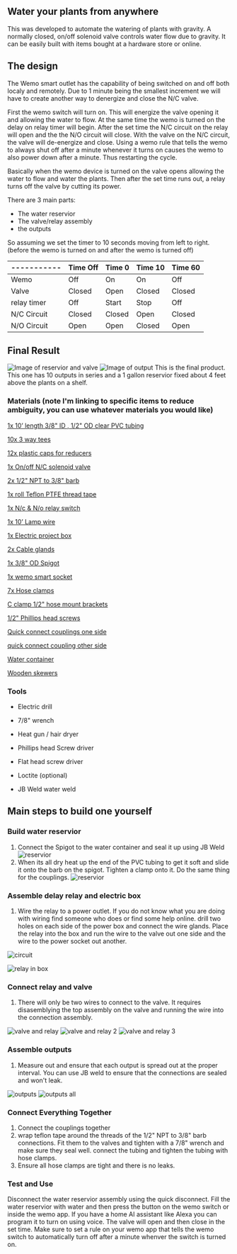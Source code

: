 ## Water your plants from anywhere

This was developed to automate the watering of plants with gravity. A normally closed, on/off solenoid valve controls water flow due to gravity. It can be easily built with items bought at a hardware store or online.

## The design

The Wemo smart outlet has the capability of being switched on and off both localy and remotely. Due to 1 minute being the smallest increment we will have to create another way to denergize and close the N/C valve.

First the wemo switch will turn on. This will energize the valve opening it and allowing the water to flow. At the same time the wemo is turned on the delay on relay timer will begin. After the set time the N/C circuit on the relay will open and the the N/O circuit will close. With the valve on the N/C circuit, the valve will de-energize and close. Using a wemo rule that tells the wemo to always shut off after a minute whenever it turns on causes the wemo to also power down after a minute. Thus restarting the cycle.

Basically when the wemo device is turned on the valve opens allowing the water to flow and water the plants. Then after the set time runs out, a relay turns off the valve by cutting its power.

There are 3 main parts:

- The water reservior
- The valve/relay assembly
- the outputs

So assuming we set the timer to 10 seconds moving from left to right. (before the wemo is turned on and after the wemo is turned off)


| ----------- | Time Off| Time 0 | Time 10 | Time 60 |
| ----------- | ------- | ------ | ------- | ------- |
| Wemo        | Off     |  On    |  On     |  Off    |
| Valve       | Closed  | Open   | Closed  | Closed  |
| relay timer | Off     | Start  | Stop    | Off     |
| N/C Circuit | Closed  | Closed | Open    | Closed  |
| N/O Circuit | Open    | Open   | Closed  | Open    |

## Final Result

![Image of reservior and valve](https://dl.dropboxusercontent.com/s/el61ygrr2me428m/20180118_152428.jpg)
![Image of output](https://dl.dropboxusercontent.com/s/6v5zico94f435j6/Output.jpg)
This is the final product. This one has 10 outputs in series and a 1 gallon reservior fixed about 4 feet above the plants on a shelf. 

### Materials (note I'm linking to specific items to reduce ambiguity, you can use whatever materials you would like)

[1x 10’ length 3/8" ID , 1/2" OD clear PVC tubing](https://www.amazon.com/gp/product/B000HE5DUQ/ref=oh_aui_detailpage_o00_s00?ie=UTF8&psc=1)

[10x 3 way tees](https://www.amazon.com/gp/product/B017UXJQYA/ref=oh_aui_detailpage_o03_s00?ie=UTF8&psc=1)

[12x plastic caps for reducers](https://www.amazon.com/gp/product/B01MTLEK7F/ref=oh_aui_detailpage_o09_s00?ie=UTF8&psc=1)

[1x On/off  N/C solenoid valve](https://www.amazon.com/gp/product/B016YO73E6/ref=oh_aui_detailpage_o02_s00?ie=UTF8&psc=1)

[2x 1/2" NPT to 3/8" barb](https://www.amazon.com/gp/product/B003RVV6IO/ref=oh_aui_detailpage_o08_s00?ie=UTF8&psc=1)

[1x roll Teflon PTFE thread tape](https://www.amazon.com/Teflon-Thread-Seal-Tape-Sealing/dp/B06WW6M7F9/ref=sr_1_1_sspa?s=industrial&ie=UTF8&qid=1516587138&sr=1-1-spons&keywords=teflon+tape&psc=1)

[1x N/c  & N/o relay switch](https://www.amazon.com/gp/product/B00VG9J6SQ/ref=oh_aui_detailpage_o05_s00?ie=UTF8&psc=1)

[1x 10’ Lamp wire](https://www.amazon.com/gp/product/B015YFAPAA/ref=oh_aui_detailpage_o06_s00?ie=UTF8&psc=1)

[1x Electric project box](https://www.amazon.com/gp/product/B0714N2737/ref=oh_aui_detailpage_o08_s00?ie=UTF8&psc=1)

[2x Cable glands](https://www.amazon.com/gp/product/B06VSSX599/ref=oh_aui_detailpage_o07_s00?ie=UTF8&psc=1)

[1x 3/8" OD Spigot](https://www.amazon.com/gp/product/B01BWMR49E/ref=oh_aui_detailpage_o07_s00?ie=UTF8&psc=1)

[1x wemo smart socket](https://www.amazon.com/Smart-Enabled-Amazon-Google-Assistant/dp/B01NBI0A6R/ref=sr_1_4?s=hi&ie=UTF8&qid=1516587200&sr=1-4&keywords=wemo+smart+socket)

[7x Hose clamps](https://www.amazon.com/Adjustable-Stainless-Steel-Clamps-9-16mm/dp/B075HVFTM1/ref=sr_1_11?s=hi&ie=UTF8&qid=1516587228&sr=1-11&keywords=hose+clamps+3%2F8+inch)

[C clamp 1/2" hose mount brackets](https://www.amazon.com/gp/product/B002TIFVWI/ref=oh_aui_detailpage_o05_s00?ie=UTF8&psc=1)

[1/2" Phillips head screws](https://www.amazon.com/gp/product/B01MFAIS08/ref=oh_aui_detailpage_o05_s00?ie=UTF8&psc=1)

[Quick connect couplings one side](https://www.amazon.com/gp/product/B003M07S46/ref=oh_aui_detailpage_o06_s00?ie=UTF8&psc=1)

[quick connect coupling other side](https://www.amazon.com/gp/product/B003M03VOC/ref=oh_aui_detailpage_o06_s00?ie=UTF8&psc=1)

[Water container](https://www.amazon.com/Gallon-Plastic-Shatter-Proof-Container-Storage/dp/B071WT6WG4/ref=sr_1_10_sspa?s=home-garden&ie=UTF8&qid=1516587392&sr=1-10-spons&keywords=1+gallon+water+container+spigot&psc=1)

[Wooden skewers](https://www.amazon.com/Farberware-Bamboo-Skewers-12-Inch-Natural/dp/B005D6GCSA/ref=sr_1_4?ie=UTF8&qid=1516587345&sr=8-4&keywords=wooden+skewers)


### Tools

- Electric drill

- 7/8" wrench

- Heat gun / hair dryer

- Phillips head Screw driver

- Flat head screw driver

- Loctite (optional)

- JB Weld water weld 

## Main steps to build one yourself

### Build water reservior

1. Connect the Spigot to the water container and seal it up using JB Weld
![reservior](https://dl.dropboxusercontent.com/s/z36bwj65y41oq7j/20180115_135329.jpg)
2. When its all dry heat up the end of the PVC tubing to get it soft and slide it onto the barb on the spigot. Tighten a clamp onto it. Do the same thing for the couplings.
![reservior](https://dl.dropboxusercontent.com/s/mzp74xfjtlu4z8t/20180116_170207.jpg)

### Assemble delay relay and electric box

1. Wire the relay to a power outlet. If you do not know what you are doing with wiring find someone who does or find some help online. drill two holes on each side of the power box and connect the wire glands. Place the relay into the box and run the wire to the valve out one side and the wire to the power socket out another.

![circuit](https://dl.dropboxusercontent.com/s/145bkkecxttzkf8/circuit.png)

![relay in box](https://dl.dropboxusercontent.com/s/9qmpy5jma7v59ge/20180115_170421.jpg)


### Connect relay and valve

1. There will only be two wires to connect to the valve. It requires disasemblying the top assembly on the valve and running the wire into the connection assembly.

![valve and relay](https://dl.dropboxusercontent.com/s/ooonwq56kyw6a37/20180118_142048.jpg)
![valve and relay 2](https://dl.dropboxusercontent.com/s/9icf7uzz4dysgdg/20180118_141807.jpg)
![valve and relay 3](https://dl.dropboxusercontent.com/s/ib51munm7mltxmb/20180118_141929.jpg)

### Assemble outputs

1. Measure out and ensure that each output is spread out at the proper interval. You can use JB weld to ensure that the connections are sealed and won't leak.

![outputs](https://dl.dropboxusercontent.com/s/3yltzgamlgbqzvv/20180115_163712.jpg)
![outputs all](https://dl.dropboxusercontent.com/s/uptzwt5fbdhdxlw/20180114_111429.jpg)

### Connect Everything Together

1. Connect the couplings together
2. wrap teflon tape around the threads of the 1/2" NPT to 3/8" barb connections. Fit them to the valves and tighten with a 7/8" wrench and make sure they seal well. connect the tubing and tighten the tubing with hose clamps.
3. Ensure all hose clamps are tight and there is no leaks.

### Test and Use

Disconnect the water reservior assembly using the quick disconnect. Fill the water reservior with water and then press the button on the wemo switch or inside the wemo app. If you have a home AI assistant like Alexa you can program it to turn on using voice. The valve will open and then close in the set time. Make sure to set a rule on your wemo app that tells the wemo switch to automatically turn off after a minute whenver the switch is turned on.
